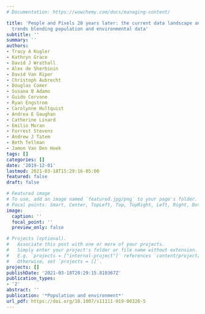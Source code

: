 ```yaml
---
# Documentation: https://wowchemy.com/docs/managing-content/

title: 'People and Pixels 20 years later: the current data landscape and research
  trends blending population and environmental data'
subtitle: ''
summary: ''
authors:
- Tracy A Kugler
- Kathryn Grace
- David J Wrathall
- Alex de Sherbinin
- David Van Riper
- Christoph Aubrecht
- Douglas Comer
- Susana B Adamo
- Guido Cervone
- Ryan Engstrom
- Carolynne Hultquist
- Andrea E Gaughan
- Catherine Linard
- Emilio Moran
- Forrest Stevens
- Andrew J Tatem
- Beth Tellman
- Jamon Van Den Hoek
tags: []
categories: []
date: '2019-12-01'
lastmod: 2021-03-18T15:29:16-05:00
featured: false
draft: false

# Featured image
# To use, add an image named `featured.jpg/png` to your page's folder.
# Focal points: Smart, Center, TopLeft, Top, TopRight, Left, Right, BottomLeft, Bottom, BottomRight.
image:
  caption: ''
  focal_point: ''
  preview_only: false

# Projects (optional).
#   Associate this post with one or more of your projects.
#   Simply enter your project's folder or file name without extension.
#   E.g. `projects = ["internal-project"]` references `content/project/deep-learning/index.md`.
#   Otherwise, set `projects = []`.
projects: []
publishDate: '2021-03-18T20:29:15.810367Z'
publication_types:
- '2'
abstract: ''
publication: '*Population and environment*'
url_pdf: https://doi.org/10.1007/s11111-019-00326-5
---
```

